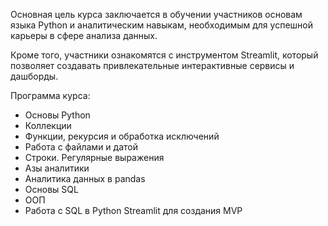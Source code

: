 Основная цель курса заключается в обучении участников основам языка Python и аналитическим навыкам, необходимым для успешной карьеры в сфере анализа данных. 

Кроме того, участники ознакомятся с инструментом Streamlit, который позволяет создавать привлекательные интерактивные сервисы и дашборды.

Программа курса:

- Основы Python
- Коллекции
- Функции, рекурсия и обработка исключений
- Работа с файлами и датой
- Строки. Регулярные выражения
- Азы аналитики
- Аналитика данных в pandas
- Основы SQL
- ООП
- Работа с SQL в Python
 Streamlit для создания MVP
